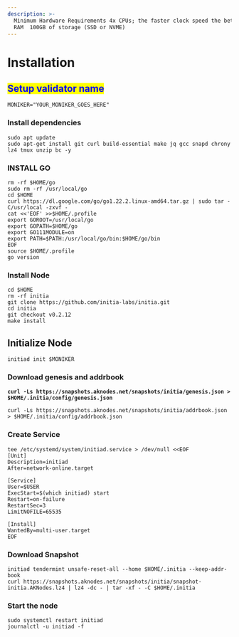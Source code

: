 ```yaml
---
description: >-
  Minimum Hardware Requirements 4x CPUs; the faster clock speed the better  8GB
  RAM  100GB of storage (SSD or NVME)
---
```


# Installation

## <mark style="color:blue;">Setup validator name</mark> <a href="#setup-validator-name" id="setup-validator-name"></a>

```
MONIKER="YOUR_MONIKER_GOES_HERE"
```

### Install dependencies <a href="#install-dependencies" id="install-dependencies"></a>

```
sudo apt update
sudo apt-get install git curl build-essential make jq gcc snapd chrony lz4 tmux unzip bc -y
```

### **INSTALL GO**

```
rm -rf $HOME/go
sudo rm -rf /usr/local/go
cd $HOME
curl https://dl.google.com/go/go1.22.2.linux-amd64.tar.gz | sudo tar -C/usr/local -zxvf -
cat <<'EOF' >>$HOME/.profile
export GOROOT=/usr/local/go
export GOPATH=$HOME/go
export GO111MODULE=on
export PATH=$PATH:/usr/local/go/bin:$HOME/go/bin
EOF
source $HOME/.profile
go version
```

### Install Node

```
cd $HOME
rm -rf initia
git clone https://github.com/initia-labs/initia.git
cd initia
git checkout v0.2.12
make install
```



## **Initialize Node**

```
initiad init $MONIKER
```

### Download genesis and addrbook

<pre><code><strong>curl -Ls https://snapshots.aknodes.net/snapshots/initia/genesis.json > $HOME/.initia/config/genesis.json
</strong></code></pre>

```
curl -Ls https://snapshots.aknodes.net/snapshots/initia/addrbook.json > $HOME/.initia/config/addrbook.json
```

### **Create Service**

```
tee /etc/systemd/system/initiad.service > /dev/null <<EOF
[Unit]
Description=initiad
After=network-online.target

[Service]
User=$USER
ExecStart=$(which initiad) start
Restart=on-failure
RestartSec=3
LimitNOFILE=65535

[Install]
WantedBy=multi-user.target
EOF
```

### **Download Snapshot**

```
initiad tendermint unsafe-reset-all --home $HOME/.initia --keep-addr-book 
curl https://snapshots.aknodes.net/snapshots/initia/snapshot-initia.AKNodes.lz4 | lz4 -dc - | tar -xf - -C $HOME/.initia
```

### Start the node

```
sudo systemctl restart initiad
journalctl -u initiad -f
```
